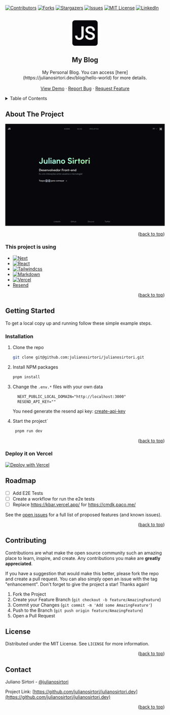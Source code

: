 <a name="readme-top"></a>

[![Contributors][contributors-shield]][contributors-url]
[![Forks][forks-shield]][forks-url]
[![Stargazers][stars-shield]][stars-url]
[![Issues][issues-shield]][issues-url]
[![MIT License][license-shield]][license-url]
[![LinkedIn][linkedin-shield]][linkedin-url]

<!-- PROJECT LOGO -->
<br />
<div align="center">
  <a href="https://github.com/julianosirtori/julianosirtori.dev">
    <img src="public/images/logo.png" alt="Logo" width="80" height="80">
  </a>

  <h2 align="center">My Blog</h2>
  <p align="center">
    My Personal Blog. You can access [here](https://julianosirtori.dev/blog/hello-world) for more details.
    <br />
    <br />
    <a href="https://julianosirtori.dev/">View Demo</a>
    ·
    <a href="https://github.com/julianosirtori/julianosirtori.dev/issues">Report Bug</a>
    ·
    <a href="https://github.com/julianosirtori/julianosirtori.dev/issues">Request Feature</a>
  </p>
</div>

<!-- TABLE OF CONTENTS -->
<details>
  <summary>Table of Contents</summary>
  <ol>
    <li>
      <a href="#about-the-project">About The Project</a>
      <ul>
        <li><a href="#built-with">Built With</a></li>
      </ul>
    </li>
    <li>
      <a href="#getting-started">Getting Started</a>
      <ul>
        <li><a href="#prerequisites">Prerequisites</a></li>
        <li><a href="#installation">Installation</a></li>
      </ul>
    </li>
    <li><a href="#roadmap">Roadmap</a></li>
    <li><a href="#contributing">Contributing</a></li>
    <li><a href="#license">License</a></li>
    <li><a href="#contact">Contact</a></li>
  </ol>
</details>

<!-- ABOUT THE PROJECT -->

## About The Project

[![Product Name Screen Shot][product-screenshot]](https://life-in-weeks.julianosirtori.dev/)

<p align="right">(<a href="#readme-top">back to top</a>)</p>

### This project is using

- [![Next][next.js]][next-url]
- [![React][react.js]][react-url]
- [![Tailwindcss][tailwindcss]][tailwindcss-url]
- [![Markdown][markdown]][markdown-url]
- [![Vercel][vercel]][vercel-url]
- [Resend][resend-url]

<p align="right">(<a href="#readme-top">back to top</a>)</p>

<!-- GETTING STARTED -->

## Getting Started

To get a local copy up and running follow these simple example steps.

### Installation

1. Clone the repo
   ```sh
   git clone git@github.com:julianosirtori/julianosirtori.git
   ```
2. Install NPM packages
   ```sh
   pnpm install
   ```
3. Change the `.env.*` files with your own data
    ```
      NEXT_PUBLIC_LOCAL_DOMAIN="http://localhost:3000"
      RESEND_API_KEY=""
    ```
    You need generate the resend api key: [create-api-key](https://resend.com/docs/api-reference/api-keys/create-api-key )

4. Start the project`
   ```sh
    pnpm run dev
   ```

<p align="right">(<a href="#readme-top">back to top</a>)</p>

<!-- ROADMAP -->

### Deploy it on Vercel

[![Deploy with Vercel](https://vercel.com/button)](https://vercel.com/new/clone?repository-url=https%3A%2F%2Fgithub.com%2Fjulianosirtori%2Fjulianosirtori.dev&env=NEXT_PUBLIC_LOCAL_DOMAIN,RESEND_API_KEY)

## Roadmap

- [ ] Add E2E Tests
- [ ] Create a workflow for run the e2e tests
- [ ] Replace https://kbar.vercel.app/ for  https://cmdk.paco.me/

See the [open issues](https://github.com/julianosirtori/life-in-weeks/issues) for a full list of proposed features (and known issues).

<p align="right">(<a href="#readme-top">back to top</a>)</p>

<!-- CONTRIBUTING -->

## Contributing

Contributions are what make the open source community such an amazing place to learn, inspire, and create. Any contributions you make are **greatly appreciated**.

If you have a suggestion that would make this better, please fork the repo and create a pull request. You can also simply open an issue with the tag "enhancement".
Don't forget to give the project a star! Thanks again!

1. Fork the Project
2. Create your Feature Branch (`git checkout -b feature/AmazingFeature`)
3. Commit your Changes (`git commit -m 'Add some AmazingFeature'`)
4. Push to the Branch (`git push origin feature/AmazingFeature`)
5. Open a Pull Request

<!-- LICENSE -->

## License

Distributed under the MIT License. See `LICENSE` for more information.

<p align="right">(<a href="#readme-top">back to top</a>)</p>

<!-- CONTACT -->

## Contact

Juliano Sirtori - [@julianosirtori](https://twitter.com/julianosirtori)

Project Link: [https://github.com/julianosirtori/julianosirtori.dev](https://github.com/julianosirtori/julianosirtori.dev)

<p align="right">(<a href="#readme-top">back to top</a>)</p>

<!-- MARKDOWN LINKS & IMAGES -->
<!-- https://www.markdownguide.org/basic-syntax/#reference-style-links -->

[contributors-shield]: https://img.shields.io/github/contributors/julianosirtori/julianosirtori.dev.svg?style=for-the-badge
[contributors-url]: https://github.com/julianosirtori/julianosirtori.dev/graphs/contributors
[forks-shield]: https://img.shields.io/github/forks/julianosirtori/julianosirtori.dev.svg?style=for-the-badge
[forks-url]: https://github.com/julianosirtori/julianosirtori.dev/network/members
[stars-shield]: https://img.shields.io/github/stars/julianosirtori/julianosirtori.dev.svg?style=for-the-badge
[stars-url]: https://github.com/julianosirtori/julianosirtori.dev/stargazers
[issues-shield]: https://img.shields.io/github/issues/julianosirtori/julianosirtori.dev.svg?style=for-the-badge
[issues-url]: https://github.com/julianosirtori/julianosirtori.dev/issues
[license-shield]: https://img.shields.io/github/license/julianosirtori/julianosirtori.dev.svg?style=for-the-badge
[license-url]: https://github.com/julianosirtori/julianosirtori.dev/blob/main/LICENSE
[linkedin-shield]: https://img.shields.io/badge/-LinkedIn-black.svg?style=for-the-badge&logo=linkedin&colorB=555
[linkedin-url]: https://linkedin.com/in/juliano-sirtori
[product-screenshot]: public/images/screenshot.png

[next.js]: https://img.shields.io/badge/next.js-000000?style=for-the-badge&logo=nextdotjs&logoColor=white
[next-url]: https://nextjs.org/

[react.js]: https://img.shields.io/badge/React-20232A?style=for-the-badge&logo=react&logoColor=61DAFB
[react-url]: https://reactjs.org/

[tailwindcss]: https://img.shields.io/badge/Tailwind_CSS-38B2AC?style=for-the-badge&logo=tailwind-css&logoColor=white
[tailwindcss-url]: https://tailwindcss.com/

[markdown]: 	https://img.shields.io/badge/Markdown-000000?style=for-the-badge&logo=markdown&logoColor=white
[markdown-url]: https://tailwindcss.com/

[vercel]: 	https://img.shields.io/badge/Vercel-000000?style=for-the-badge&logo=vercel&logoColor=white
[vercel-url]: https://tailwindcss.com/

[resend-url]: https://resend.com/
